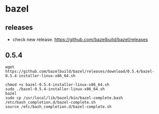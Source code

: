 bazel
===

releases
---
- check new release. https://github.com/bazelbuild/bazel/releases

0.5.4
---

```
wget  https://github.com/bazelbuild/bazel/releases/download/0.5.4/bazel-0.5.4-installer-linux-x86_64.sh

chmod +x bazel-0.5.4-installer-linux-x86_64.sh
sudo ./bazel-0.5.4-installer-linux-x86_64.sh
bazel
sudo cp /usr/local/lib/bazel/bin/bazel-complete.bash /etc/bash_completion.d/bazel-complete.sh
source /etc/bash_completion.d/bazel-complete.sh
```
